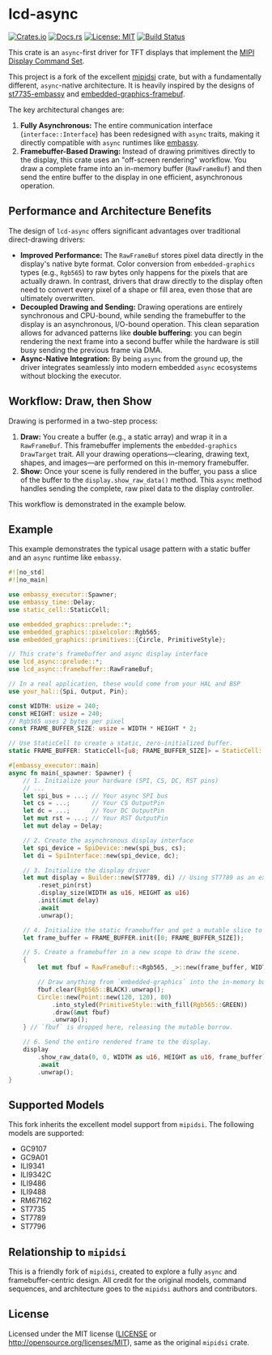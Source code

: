 # lcd-async

[![Crates.io](https://img.shields.io/crates/v/lcd-async.svg)](https://crates.io/crates/lcd-async)
[![Docs.rs](https://docs.rs/lcd-async/badge.svg)](https://docs.rs/lcd-async)
[![License: MIT](https://img.shields.io/badge/License-MIT-blue.svg)](https://opensource.org/licenses/MIT)
[![Build Status](https://img.shields.io/github/actions/workflow/status/okhsunrog/lcd-async/rust_ci.yml?logo=github)](https://github.com/okhsunrog/lcd-async/actions/workflows/rust_ci.yml)

This crate is an `async`-first driver for TFT displays that implement the [MIPI Display Command Set](https://www.mipi.org/specifications/display-command-set).

This project is a fork of the excellent [mipidsi](https://github.com/almindor/mipidsi) crate, but with a fundamentally different, `async`-native architecture. It is heavily inspired by the designs of [st7735-embassy](https://github.com/kalkyl/st7735-embassy) and [embedded-graphics-framebuf](https://github.com/bernii/embedded-graphics-framebuf).

The key architectural changes are:

1.  **Fully Asynchronous:** The entire communication interface (`interface::Interface`) has been redesigned with `async` traits, making it directly compatible with `async` runtimes like [embassy](https://embassy.dev/).
2.  **Framebuffer-Based Drawing:** Instead of drawing primitives directly to the display, this crate uses an "off-screen rendering" workflow. You draw a complete frame into an in-memory buffer (`RawFrameBuf`) and then send the entire buffer to the display in one efficient, asynchronous operation.

## Performance and Architecture Benefits

The design of `lcd-async` offers significant advantages over traditional direct-drawing drivers:

*   **Improved Performance:** The `RawFrameBuf` stores pixel data directly in the display's native byte format. Color conversion from `embedded-graphics` types (e.g., `Rgb565`) to raw bytes only happens for the pixels that are actually drawn. In contrast, drivers that draw directly to the display often need to convert every pixel of a shape or fill area, even those that are ultimately overwritten.
*   **Decoupled Drawing and Sending:** Drawing operations are entirely synchronous and CPU-bound, while sending the framebuffer to the display is an asynchronous, I/O-bound operation. This clean separation allows for advanced patterns like **double buffering**: you can begin rendering the next frame into a second buffer while the hardware is still busy sending the previous frame via DMA.
*   **Async-Native Integration:** By being `async` from the ground up, the driver integrates seamlessly into modern embedded `async` ecosystems without blocking the executor.

## Workflow: Draw, then Show

Drawing is performed in a two-step process:

1.  **Draw:** You create a buffer (e.g., a static array) and wrap it in a `RawFrameBuf`. This framebuffer implements the `embedded-graphics` `DrawTarget` trait. All your drawing operations—clearing, drawing text, shapes, and images—are performed on this in-memory framebuffer.
2.  **Show:** Once your scene is fully rendered in the buffer, you pass a slice of the buffer to the `display.show_raw_data()` method. This `async` method handles sending the complete, raw pixel data to the display controller.

This workflow is demonstrated in the example below.

## Example

This example demonstrates the typical usage pattern with a static buffer and an `async` runtime like `embassy`.

```rust
#![no_std]
#![no_main]

use embassy_executor::Spawner;
use embassy_time::Delay;
use static_cell::StaticCell;

use embedded_graphics::prelude::*;
use embedded_graphics::pixelcolor::Rgb565;
use embedded_graphics::primitives::{Circle, PrimitiveStyle};

// This crate's framebuffer and async display interface
use lcd_async::prelude::*;
use lcd_async::framebuffer::RawFrameBuf;

// In a real application, these would come from your HAL and BSP
use your_hal::{Spi, Output, Pin};

const WIDTH: usize = 240;
const HEIGHT: usize = 240;
// Rgb565 uses 2 bytes per pixel
const FRAME_BUFFER_SIZE: usize = WIDTH * HEIGHT * 2;

// Use StaticCell to create a static, zero-initialized buffer.
static FRAME_BUFFER: StaticCell<[u8; FRAME_BUFFER_SIZE]> = StaticCell::new();

#[embassy_executor::main]
async fn main(_spawner: Spawner) {
    // 1. Initialize your hardware (SPI, CS, DC, RST pins)
    // ...
    let spi_bus = ...; // Your async SPI bus
    let cs = ...;      // Your CS OutputPin
    let dc = ...;      // Your DC OutputPin
    let mut rst = ...; // Your RST OutputPin
    let mut delay = Delay;

    // 2. Create the asynchronous display interface
    let spi_device = SpiDevice::new(spi_bus, cs);
    let di = SpiInterface::new(spi_device, dc);

    // 3. Initialize the display driver
    let mut display = Builder::new(ST7789, di) // Using ST7789 as an example model
        .reset_pin(rst)
        .display_size(WIDTH as u16, HEIGHT as u16)
        .init(&mut delay)
        .await
        .unwrap();

    // 4. Initialize the static framebuffer and get a mutable slice to it.
    let frame_buffer = FRAME_BUFFER.init([0; FRAME_BUFFER_SIZE]);

    // 5. Create a framebuffer in a new scope to draw the scene.
    {
        let mut fbuf = RawFrameBuf::<Rgb565, _>::new(frame_buffer, WIDTH, HEIGHT);

        // Draw anything from `embedded-graphics` into the in-memory buffer.
        fbuf.clear(Rgb565::BLACK).unwrap();
        Circle::new(Point::new(120, 120), 80)
            .into_styled(PrimitiveStyle::with_fill(Rgb565::GREEN))
            .draw(&mut fbuf)
            .unwrap();
    } // `fbuf` is dropped here, releasing the mutable borrow.

    // 6. Send the entire rendered frame to the display.
    display
        .show_raw_data(0, 0, WIDTH as u16, HEIGHT as u16, frame_buffer)
        .await
        .unwrap();
}
```

## Supported Models

This fork inherits the excellent model support from `mipidsi`. The following models are supported:

-   GC9107
-   GC9A01
-   ILI9341
-   ILI9342C
-   ILI9486
-   ILI9488
-   RM67162
-   ST7735
-   ST7789
-   ST7796

## Relationship to `mipidsi`

This is a friendly fork of `mipidsi`, created to explore a fully `async` and framebuffer-centric design. All credit for the original models, command sequences, and architecture goes to the `mipidsi` authors and contributors.

## License

Licensed under the MIT license ([LICENSE](LICENSE) or http://opensource.org/licenses/MIT), same as the original `mipidsi` crate.